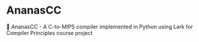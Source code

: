 # AnanasCC
🍍 AnanasCC - A C-to-MIPS compiler implemented in Python using Lark for Compiler Principles course project
